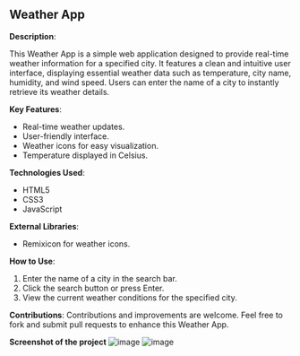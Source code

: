 
## Weather App

**Description**:

This Weather App is a simple web application designed to provide real-time weather information for a specified city. It features a clean and intuitive user interface, displaying essential weather data such as temperature, city name, humidity, and wind speed. Users can enter the name of a city to instantly retrieve its weather details.

**Key Features**:
- Real-time weather updates.
- User-friendly interface.
- Weather icons for easy visualization.
- Temperature displayed in Celsius.

**Technologies Used**:
- HTML5
- CSS3
- JavaScript

**External Libraries**:
- Remixicon for weather icons.

**How to Use**:
1. Enter the name of a city in the search bar.
2. Click the search button or press Enter.
3. View the current weather conditions for the specified city.

**Contributions**:
Contributions and improvements are welcome. Feel free to fork and submit pull requests to enhance this Weather App.

**Screenshot of the project**
![image](https://github.com/Niltiwari7/google_weather_clone/assets/93751356/e03efc13-82c4-448a-9315-ddc141fc7512)
![image](https://github.com/Niltiwari7/google_weather_clone/assets/93751356/9fc1dbc1-4588-40de-bea6-a6c5ad5bb226)
